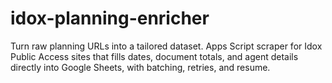# idox-planning-enricher
Turn raw planning URLs into a tailored dataset. Apps Script scraper for Idox Public Access sites that fills dates, document totals, and agent details directly into Google Sheets, with batching, retries, and resume.
